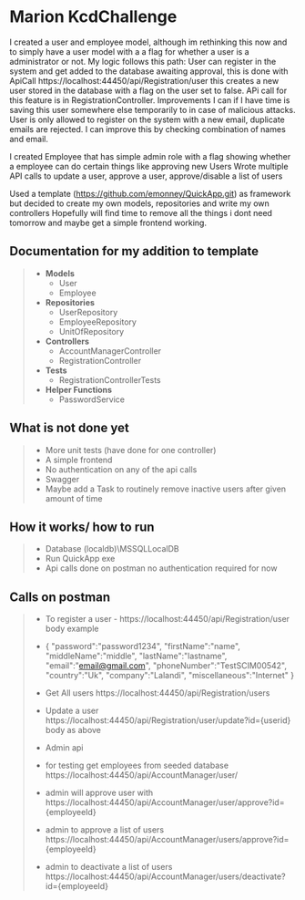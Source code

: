 # **Marion KcdChallenge** 
I created a user and employee model, although im rethinking this now and to simply have a user model with a a flag for whether a user is a administrator or not.
My logic follows this path:
User can register in the system and get added to the database awaiting approval, this is done with ApiCall https://localhost:44450/api/Registration/user this creates a new user stored in the database with a flag on the user set to false. APi call for this feature is in RegistrationController. Improvements I can if I have time is saving this user somewhere else temporarily to in case of malicious attacks. User is only allowed to register on the system with a new email, duplicate emails are rejected. I can improve this by checking combination of names and email.


I created Employee that has simple admin role with a flag showing whether a employee can do certain things like approving new Users
Wrote multiple API calls to update a user, approve a user, approve/disable a list of users








Used a template (https://github.com/emonney/QuickApp.git) as framework but decided to create my own models, repositories and write my own controllers
Hopefully will find time to remove all the things i dont need tomorrow and maybe get a simple frontend working.

## Documentation for my addition to template
> * **Models**
>   * User
>   * Employee
> * **Repositories**
>   * UserRepository
>   * EmployeeRepository
>   * UnitOfRepository
> * **Controllers**
>   * AccountManagerController
>   * RegistrationController
> * **Tests**
  >   * RegistrationControllerTests
> * **Helper Functions**
  >   * PasswordService

## What is not done yet

>   * More unit tests (have done for one controller)
>   * A simple frontend
>   * No authentication on any of the api calls
>   * Swagger
>   * Maybe add a Task to routinely remove inactive users after given amount of time

## How it works/ how to run
>   * Database (localdb)\MSSQLLocalDB
>   * Run QuickApp exe
>   * Api calls done on postman no authentication required for now


## Calls on postman
>   * To register a user - https://localhost:44450/api/Registration/user body example 
>   * {
      "password":"password1234",
      "firstName":"name",
      "middleName":"middle",
      "lastName":"lastname",
      "email":"email@gmail.com",
      "phoneNumber":"TestSCIM00542",
      "country":"Uk",
      "company":"Lalandi",
      "miscellaneous":"Internet"
      }
> 
> 
>   * Get All users https://localhost:44450/api/Registration/users
>   * Update a user https://localhost:44450/api/Registration/user/update?id={userid} body as above
> * Admin api
> * for testing get employees from seeded database https://localhost:44450/api/AccountManager/user/
> * admin will approve user with https://localhost:44450/api/AccountManager/user/approve?id={employeeId}
> * admin to approve a list of users https://localhost:44450/api/AccountManager/users/approve?id={employeeId}
> * admin to deactivate a list of users  https://localhost:44450/api/AccountManager/users/deactivate?id={employeeId}

